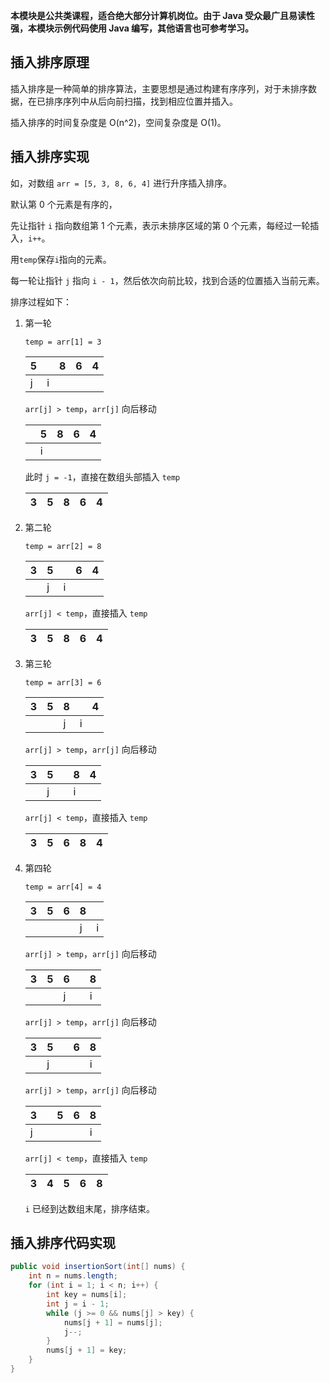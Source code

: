 **本模块是公共类课程，适合绝大部分计算机岗位。由于 Java 受众最广且易读性强，本模块示例代码使用 Java 编写，其他语言也可参考学习。**

## 插入排序原理

插入排序是一种简单的排序算法，主要思想是通过构建有序序列，对于未排序数据，在已排序序列中从后向前扫描，找到相应位置并插入。

插入排序的时间复杂度是 O(n^2)，空间复杂度是 O(1)。

## 插入排序实现

如，对数组 `arr = [5, 3, 8, 6, 4]` 进行升序插入排序。

默认第 0 个元素是有序的，

先让指针 `i` 指向数组第 1 个元素，表示未排序区域的第 0 个元素，每经过一轮插入，`i++`。

用`temp`保存`i`指向的元素。

每一轮让指针 `j` 指向 `i - 1`，然后依次向前比较，找到合适的位置插入当前元素。

排序过程如下：

1. 第一轮

    `temp = arr[1] = 3`

    | 5   |     | 8   | 6   | 4   |
    | --- | --- | --- | --- | --- |
    | j   | i   |     |     |     |

    `arr[j] > temp`，`arr[j]` 向后移动

    |     | 5   | 8   | 6   | 4   |
    | --- | --- | --- | --- | --- |
    |     | i   |     |     |     |

    此时 `j = -1`，直接在数组头部插入 `temp`

    | 3   | 5   | 8   | 6   | 4   |
    | --- | --- | --- | --- | --- |

2. 第二轮

    `temp = arr[2] = 8`

    | 3   | 5   |     | 6   | 4   |
    | --- | --- | --- | --- | --- |
    |     | j   | i   |     |     |

    `arr[j] < temp`，直接插入 `temp`

    | 3   | 5   | 8   | 6   | 4   |
    | --- | --- | --- | --- | --- |

3. 第三轮

    `temp = arr[3] = 6`

    | 3   | 5   | 8   |     | 4   |
    | --- | --- | --- | --- | --- |
    |     |     | j   | i   |     |

    `arr[j] > temp`，`arr[j]` 向后移动

    | 3   | 5   |     | 8   | 4   |
    | --- | --- | --- | --- | --- |
    |     | j   |     | i   |     |

    `arr[j] < temp`，直接插入 `temp`

    | 3   | 5   | 6   | 8   | 4   |
    | --- | --- | --- | --- | --- |

4. 第四轮
   
    `temp = arr[4] = 4`

    | 3   | 5   | 6   | 8   |     |
    | --- | --- | --- | --- | --- |
    |     |     |     | j   | i   |

    `arr[j] > temp`，`arr[j]` 向后移动

    | 3   | 5   | 6   |     | 8   |
    | --- | --- | --- | --- | --- |
    |     |     | j   |     | i   |

    `arr[j] > temp`，`arr[j]` 向后移动

    | 3   | 5   |     | 6   | 8   |
    | --- | --- | --- | --- | --- |
    |     | j   |     |     | i   |

    `arr[j] > temp`，`arr[j]` 向后移动

    | 3   |     | 5   | 6   | 8   |
    | --- | --- | --- | --- | --- |
    | j   |     |     |     | i   |

    `arr[j] < temp`，直接插入 `temp`

    | 3   | 4   | 5   | 6   | 8   |
    | --- | --- | --- | --- | --- |

    `i` 已经到达数组末尾，排序结束。

## 插入排序代码实现

```java
public void insertionSort(int[] nums) {
    int n = nums.length;
    for (int i = 1; i < n; i++) {
        int key = nums[i];
        int j = i - 1;
        while (j >= 0 && nums[j] > key) {
            nums[j + 1] = nums[j];
            j--;
        }
        nums[j + 1] = key;
    }
}
```